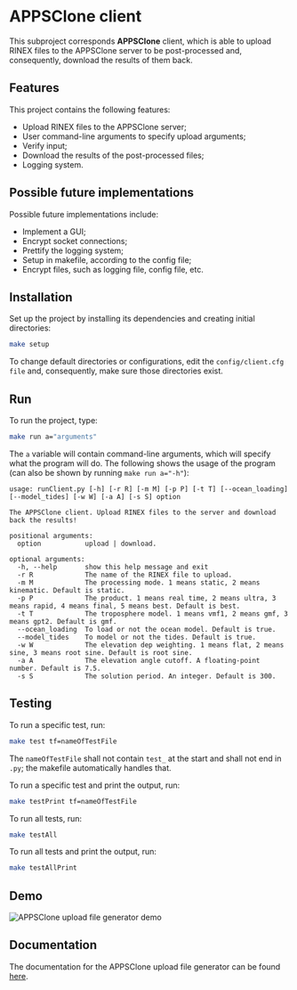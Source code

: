 
# APPSClone client

This subproject corresponds **APPSClone** client, which is able to upload RINEX files to the APPSClone server to be post-processed and, consequently, download the results of them back.

## Features

This project contains the following features:

* Upload RINEX files to the APPSClone server;
* User command-line arguments to specify upload arguments;
* Verify input;
* Download the results of the post-processed files;
* Logging system.

## Possible future implementations

Possible future implementations include:

* Implement a GUI;
* Encrypt socket connections;
* Prettify the logging system;
* Setup in makefile, according to the config file;
* Encrypt files, such as logging file, config file, etc.

## Installation

Set up the project by installing its dependencies and creating initial directories:

```bash
make setup
```

To change default directories or configurations, edit the `config/client.cfg file` and, consequently, make sure those directories exist.
    
## Run

To run the project, type:

```bash
make run a="arguments"
```

The `a` variable will contain command-line arguments, which will specify what the program will do. The following shows the usage of the program (can also be shown by running `make run a="-h"`):

```
usage: runClient.py [-h] [-r R] [-m M] [-p P] [-t T] [--ocean_loading] [--model_tides] [-w W] [-a A] [-s S] option

The APPSClone client. Upload RINEX files to the server and download back the results!

positional arguments:
  option           upload | download.

optional arguments:
  -h, --help       show this help message and exit
  -r R             The name of the RINEX file to upload.
  -m M             The processing mode. 1 means static, 2 means kinematic. Default is static.
  -p P             The product. 1 means real time, 2 means ultra, 3 means rapid, 4 means final, 5 means best. Default is best.
  -t T             The troposphere model. 1 means vmf1, 2 means gmf, 3 means gpt2. Default is gmf.
  --ocean_loading  To load or not the ocean model. Default is true.
  --model_tides    To model or not the tides. Default is true.
  -w W             The elevation dep weighting. 1 means flat, 2 means sine, 3 means root sine. Default is root sine.
  -a A             The elevation angle cutoff. A floating-point number. Default is 7.5.
  -s S             The solution period. An integer. Default is 300.
  ```


## Testing

To run a specific test, run:

```bash
make test tf=nameOfTestFile
```

The `nameOfTestFile` shall not contain `test_` at the start and shall not end in `.py`; the makefile automatically handles that.

To run a specific test and print the output, run:

```bash
make testPrint tf=nameOfTestFile
```

To run all tests, run:

```bash
make testAll
```

To run all tests and print the output, run:
```bash
make testAllPrint
```

## Demo

![APPSClone upload file generator demo](https://user-images.githubusercontent.com/61360702/177223633-9581f65f-6a6e-40a3-a6ad-e1ed74700f12.gif)

## Documentation

The documentation for the APPSClone upload file generator can be found [here](https://github.com/DuarteArribas/APPSClone/tree/main/development/APPSClone_Client/docs).
